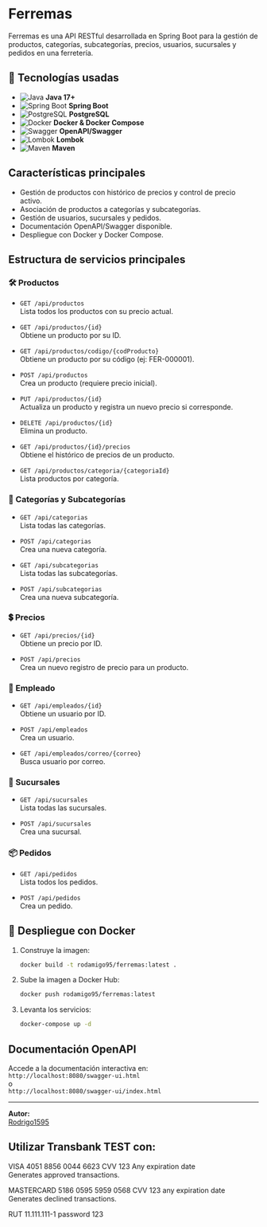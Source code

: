 # Ferremas

Ferremas es una API RESTful desarrollada en Spring Boot para la gestión de productos, categorías, subcategorías, precios, usuarios, sucursales y pedidos en una ferretería.

## 🚀 Tecnologías usadas

- ![Java](https://img.shields.io/badge/Java-ED8B00?logo=java&logoColor=white) **Java 17+**
- ![Spring Boot](https://img.shields.io/badge/Spring_Boot-6DB33F?logo=spring-boot&logoColor=white) **Spring Boot**
- ![PostgreSQL](https://img.shields.io/badge/PostgreSQL-316192?logo=postgresql&logoColor=white) **PostgreSQL**
- ![Docker](https://img.shields.io/badge/Docker-2496ED?logo=docker&logoColor=white) **Docker & Docker Compose**
- ![Swagger](https://img.shields.io/badge/Swagger-85EA2D?logo=swagger&logoColor=black) **OpenAPI/Swagger**
- ![Lombok](https://img.shields.io/badge/Lombok-ED1C24?logo=lombok&logoColor=white) **Lombok**
- ![Maven](https://img.shields.io/badge/Maven-C71A36?logo=apache-maven&logoColor=white) **Maven**

## Características principales

- Gestión de productos con histórico de precios y control de precio activo.
- Asociación de productos a categorías y subcategorías.
- Gestión de usuarios, sucursales y pedidos.
- Documentación OpenAPI/Swagger disponible.
- Despliegue con Docker y Docker Compose.

## Estructura de servicios principales

### 🛠️ Productos

- `GET /api/productos`  
  Lista todos los productos con su precio actual.

- `GET /api/productos/{id}`  
  Obtiene un producto por su ID.

- `GET /api/productos/codigo/{codProducto}`  
  Obtiene un producto por su código (ej: FER-000001).

- `POST /api/productos`  
  Crea un producto (requiere precio inicial).

- `PUT /api/productos/{id}`  
  Actualiza un producto y registra un nuevo precio si corresponde.

- `DELETE /api/productos/{id}`  
  Elimina un producto.

- `GET /api/productos/{id}/precios`  
  Obtiene el histórico de precios de un producto.

- `GET /api/productos/categoria/{categoriaId}`  
  Lista productos por categoría.

### 📂 Categorías y Subcategorías

- `GET /api/categorias`  
  Lista todas las categorías.

- `POST /api/categorias`  
  Crea una nueva categoría.

- `GET /api/subcategorias`  
  Lista todas las subcategorías.

- `POST /api/subcategorias`  
  Crea una nueva subcategoría.

### 💲 Precios

- `GET /api/precios/{id}`  
  Obtiene un precio por ID.

- `POST /api/precios`  
  Crea un nuevo registro de precio para un producto.

### 👤 Empleado

- `GET /api/empleados/{id}`  
  Obtiene un usuario por ID.

- `POST /api/empleados`  
  Crea un usuario.

- `GET /api/empleados/correo/{correo}`  
  Busca usuario por correo.

### 🏢 Sucursales

- `GET /api/sucursales`  
  Lista todas las sucursales.

- `POST /api/sucursales`  
  Crea una sucursal.

### 📦 Pedidos

- `GET /api/pedidos`  
  Lista todos los pedidos.

- `POST /api/pedidos`  
  Crea un pedido.

## 🐳 Despliegue con Docker

1. Construye la imagen:
   ```sh
   docker build -t rodamigo95/ferremas:latest .
   ```

2. Sube la imagen a Docker Hub:
   ```sh
   docker push rodamigo95/ferremas:latest
   ```

3. Levanta los servicios:
   ```sh
   docker-compose up -d
   ```

## Documentación OpenAPI

Accede a la documentación interactiva en:  
`http://localhost:8080/swagger-ui.html`  
o  
`http://localhost:8080/swagger-ui/index.html`

---

**Autor:**  
[Rodrigo1595](https://github.com/Rodrigo1595)


## Utilizar Transbank TEST con:

VISA 	4051 8856 0044 6623
CVV 123
Any expiration date 	
Generates approved transactions.

MASTERCARD 	5186 0595 5959 0568
CVV 123
any expiration date 	Generates declined transactions.

RUT 11.111.111-1  password 123
